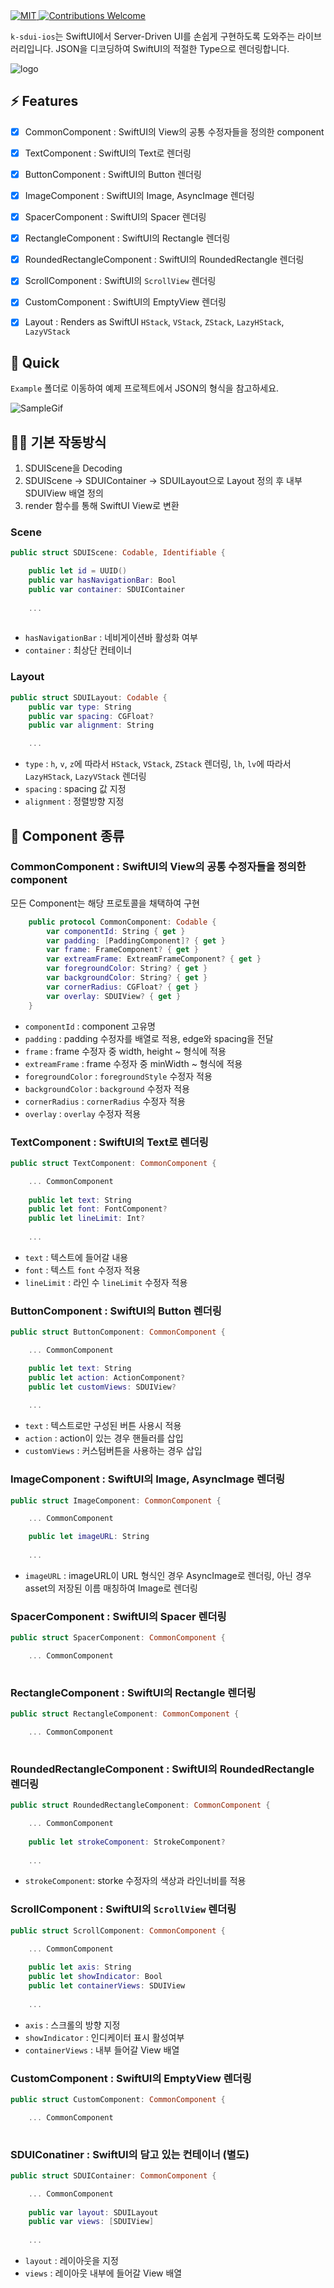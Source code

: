 <a href="https://opensource.org/licenses/MIT">
<img src="https://img.shields.io/badge/License-MIT-red.svg" alt="MIT">
</a>
<a href="https://github.com/MessageKit/MessageKit/issues">
<img src="https://img.shields.io/badge/contributions-welcome-brightgreen.svg?style=flat" alt="Contributions Welcome">
</a>

`k-sdui-ios`는 SwiftUI에서 Server-Driven UI를 손쉽게 구현하도록 도와주는 라이브러리입니다.
JSON을 디코딩하여 SwiftUI의 적절한 Type으로 렌더링합니다.

![logo](./docs_asset/logo.png)

## ⚡️ Features

- [X] CommonComponent : SwiftUI의 View의 공통 수정자들을 정의한 component
- [X] TextComponent : SwiftUI의 Text로 렌더링
- [X] ButtonComponent : SwiftUI의 Button 렌더링
- [X] ImageComponent : SwiftUI의 Image, AsyncImage 렌더링
- [X] SpacerComponent : SwiftUI의 Spacer 렌더링
- [X] RectangleComponent : SwiftUI의 Rectangle 렌더링
- [X] RoundedRectangleComponent : SwiftUI의 RoundedRectangle 렌더링
- [X] ScrollComponent : SwiftUI의 `ScrollView` 렌더링
- [X] CustomComponent : SwiftUI의 EmptyView 렌더링
- [X] Layout : Renders as SwiftUI `HStack`, `VStack`, `ZStack`, `LazyHStack`, `LazyVStack`


## 🌈 Quick

`Example` 폴더로 이동하여 예제 프로젝트에서 JSON의 형식을 참고하세요.

![SampleGif](./docs_asset/sample.gif)

## 👷‍♂️ 기본 작동방식

1. SDUIScene을 Decoding
2. SDUIScene -> SDUIContainer -> SDUILayout으로 Layout 정의 후 내부 SDUIView 배열 정의
3. render 함수를 통해 SwiftUI View로 변환 

### Scene

```swift
public struct SDUIScene: Codable, Identifiable {

    public let id = UUID()
    public var hasNavigationBar: Bool
    public var container: SDUIContainer
    
    ...
    
```

- `hasNavigationBar` : 네비게이션바 활성화 여부
- `container` : 최상단 컨테이너


### Layout 

```swift
public struct SDUILayout: Codable {
    public var type: String
    public var spacing: CGFloat?
    public var alignment: String

    ...
```

- `type` : `h`, `v`, `z`에 따라서 `HStack`, `VStack`, `ZStack` 렌더링, `lh`, `lv`에 따라서 `LazyHStack`, `LazyVStack` 렌더링
- `spacing` : spacing 값 지정
- `alignment` : 정렬방향 지정

## 🧱 Component 종류

### CommonComponent : SwiftUI의 View의 공통 수정자들을 정의한 component

모든 Component는 해당 프로토콜을 채택하여 구현

```swift
    public protocol CommonComponent: Codable {
        var componentId: String { get }
        var padding: [PaddingComponent]? { get }
        var frame: FrameComponent? { get }
        var extreamFrame: ExtreamFrameComponent? { get }
        var foregroundColor: String? { get }
        var backgroundColor: String? { get }
        var cornerRadius: CGFloat? { get }
        var overlay: SDUIView? { get }
    }
```

- `componentId` : component 고유명
- `padding` : padding 수정자를 배열로 적용, edge와 spacing을 전달  
- `frame` : frame 수정자 중 width, height ~ 형식에 적용
- `extreamFrame` : frame 수정자 중 minWidth ~ 형식에 적용
- `foregroundColor` : `foregroundStyle` 수정자 적용
- `backgroundColor` : `background` 수정자 적용
- `cornerRadius` : `cornerRadius` 수정자 적용
- `overlay` : `overlay` 수정자 적용


### TextComponent : SwiftUI의 Text로 렌더링

``` swift
public struct TextComponent: CommonComponent {

    ... CommonComponent 
    
    public let text: String
    public let font: FontComponent?
    public let lineLimit: Int?
    
    ...
```

- `text` : 텍스트에 들어갈 내용
- `font` : 텍스트 `font` 수정자 적용 
- `lineLimit` : 라인 수 `lineLimit` 수정자 적용

### ButtonComponent : SwiftUI의 Button 렌더링

``` swift
public struct ButtonComponent: CommonComponent {

    ... CommonComponent

    public let text: String
    public let action: ActionComponent?
    public let customViews: SDUIView?
    
    ...

```

- `text` : 텍스트로만 구성된 버튼 사용시 적용
- `action` : action이 있는 경우 핸들러를 삽입 
- `customViews` : 커스텀버튼을 사용하는 경우 삽입

### ImageComponent : SwiftUI의 Image, AsyncImage 렌더링

``` swift
public struct ImageComponent: CommonComponent {

    ... CommonComponent

    public let imageURL: String
    
    ...

```

- `imageURL` : imageURL이 URL 형식인 경우 AsyncImage로 렌더링, 아닌 경우 asset의 저장된 이름 매칭하여 Image로 렌더링

### SpacerComponent : SwiftUI의 Spacer 렌더링

``` swift
public struct SpacerComponent: CommonComponent {

    ... CommonComponent
    

```

### RectangleComponent : SwiftUI의 Rectangle 렌더링

``` swift
public struct RectangleComponent: CommonComponent {

    ... CommonComponent
    

```

### RoundedRectangleComponent : SwiftUI의 RoundedRectangle 렌더링

``` swift
public struct RoundedRectangleComponent: CommonComponent {

    ... CommonComponent
    
    public let strokeComponent: StrokeComponent?
    
    ...
```

- `strokeComponent`: storke 수정자의 색상과 라인너비를 적용

### ScrollComponent : SwiftUI의 `ScrollView` 렌더링

``` swift
public struct ScrollComponent: CommonComponent {

    ... CommonComponent
    
    public let axis: String
    public let showIndicator: Bool
    public let containerViews: SDUIView
    
    ...

```

- `axis` : 스크롤의 방향 지정
- `showIndicator` : 인디케이터 표시 활성여부
- `containerViews` : 내부 들어갈 View 배열

### CustomComponent : SwiftUI의 EmptyView 렌더링

``` swift
public struct CustomComponent: CommonComponent {

    ... CommonComponent
    

```

### SDUIConatiner : SwiftUI의 담고 있는 컨테이너 (별도)

``` swift
public struct SDUIContainer: CommonComponent {

    ... CommonComponent
    
    public var layout: SDUILayout
    public var views: [SDUIView]
    
    ...
```

- `layout` : 레이아웃을 지정 
- `views` : 레이아웃 내부에 들어갈 View 배열
